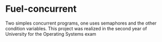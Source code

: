 # Fuel-concurrent
Two simples concurrent programs, one uses semaphores and the other condition variables. This project was realized in the second year of University for the Operating Systems exam
